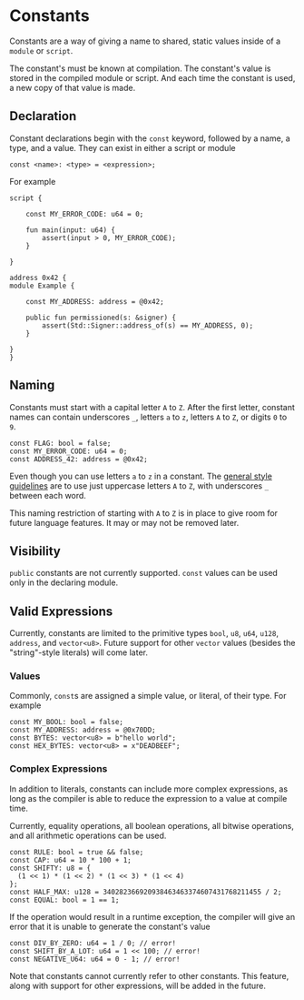 # Constants

Constants are a way of giving a name to shared, static values inside of a `module` or `script`.

The constant's must be known at compilation. The constant's value is stored in the compiled module or script. And each time the constant is used, a new copy of that value is made.

## Declaration

Constant declarations begin with the `const` keyword, followed by a name, a type, and a value. They can exist in either a script or module

```text
const <name>: <type> = <expression>;
```

For example

```move=
script {

    const MY_ERROR_CODE: u64 = 0;

    fun main(input: u64) {
        assert(input > 0, MY_ERROR_CODE);
    }

}

address 0x42 {
module Example {

    const MY_ADDRESS: address = @0x42;

    public fun permissioned(s: &signer) {
        assert(Std::Signer::address_of(s) == MY_ADDRESS, 0);
    }

}
}
```

## Naming

Constants must start with a capital letter `A` to `Z`. After the first letter, constant names can contain underscores `_`, letters `a` to `z`, letters `A` to `Z`, or digits `0` to `9`.

```move
const FLAG: bool = false;
const MY_ERROR_CODE: u64 = 0;
const ADDRESS_42: address = @0x42;
```

Even though you can use letters `a` to `z` in a constant. The  [general style guidelines](./coding-conventions.md) are to use just uppercase letters `A` to `Z`, with underscores `_` between each word.

This naming restriction of starting with `A` to `Z` is in place to give room for future language features. It may or may not be removed later.

## Visibility

`public` constants are not currently supported. `const` values can be used only in the declaring module.

## Valid Expressions

Currently, constants are limited to the primitive types `bool`, `u8`, `u64`, `u128`, `address`, and `vector<u8>`. Future support for other `vector` values (besides the "string"-style literals) will come later.

### Values

Commonly, `const`s are assigned a simple value, or literal, of their type.
For example

```move
const MY_BOOL: bool = false;
const MY_ADDRESS: address = @0x70DD;
const BYTES: vector<u8> = b"hello world";
const HEX_BYTES: vector<u8> = x"DEADBEEF";
```

### Complex Expressions

In addition to literals, constants can include more complex expressions, as long as the compiler is able to reduce the expression to a value at compile time.

Currently, equality operations, all boolean operations, all bitwise operations, and all arithmetic operations can be used.

```move
const RULE: bool = true && false;
const CAP: u64 = 10 * 100 + 1;
const SHIFTY: u8 = {
  (1 << 1) * (1 << 2) * (1 << 3) * (1 << 4)
};
const HALF_MAX: u128 = 340282366920938463463374607431768211455 / 2;
const EQUAL: bool = 1 == 1;
```

If the operation would result in a runtime exception, the compiler will give an error that it is unable to generate the constant's value

```move
const DIV_BY_ZERO: u64 = 1 / 0; // error!
const SHIFT_BY_A_LOT: u64 = 1 << 100; // error!
const NEGATIVE_U64: u64 = 0 - 1; // error!
```

Note that constants cannot currently refer to other constants. This feature, along with support for other expressions, will be added in the future.
